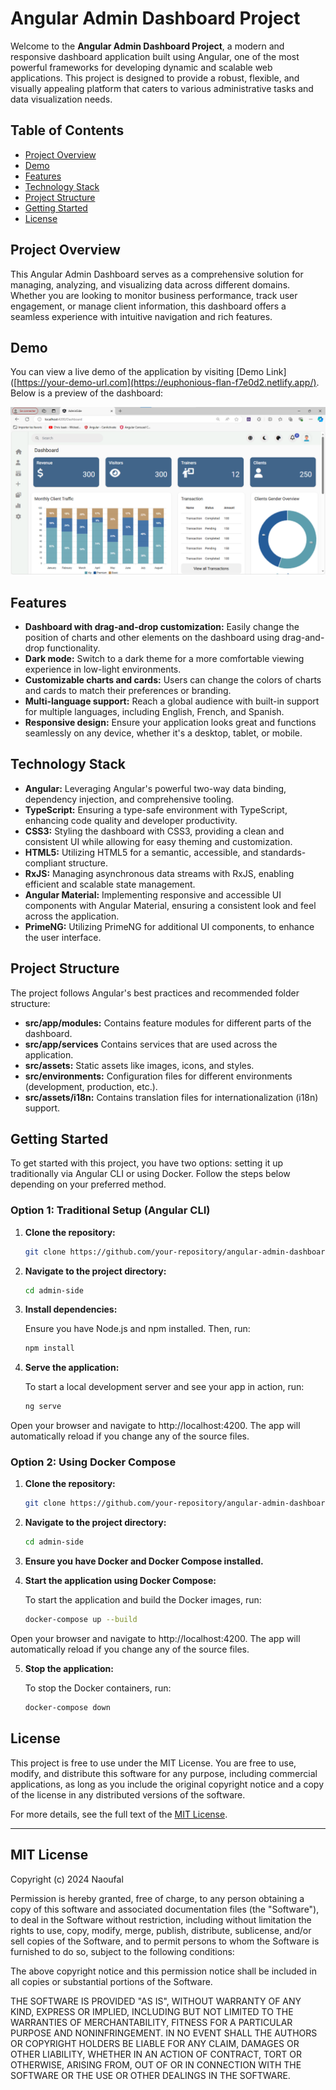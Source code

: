# **Angular Admin Dashboard Project**

Welcome to the **Angular Admin Dashboard Project**, a modern and responsive dashboard application built using Angular, one of the most powerful frameworks for developing dynamic and scalable web applications. This project is designed to provide a robust, flexible, and visually appealing platform that caters to various administrative tasks and data visualization needs.

## **Table of Contents**

- [Project Overview](#project-overview)
- [Demo](#demo)
- [Features](#features)
- [Technology Stack](#technology-stack)
- [Project Structure](#project-structure)
- [Getting Started](#getting-started)
- [License](#license)

## **Project Overview**

This Angular Admin Dashboard serves as a comprehensive solution for managing, analyzing, and visualizing data across different domains. Whether you are looking to monitor business performance, track user engagement, or manage client information, this dashboard offers a seamless experience with intuitive navigation and rich features.

## **Demo**

You can view a live demo of the application by visiting [Demo Link]([https://your-demo-url.com](https://euphonious-flan-f7e0d2.netlify.app/). Below is a preview of the dashboard:

![Dashboard Preview](src/assets/images/image.png)



## **Features**

- **Dashboard with drag-and-drop customization:** Easily change the position of charts and other elements on the dashboard using drag-and-drop functionality.
- **Dark mode:** Switch to a dark theme for a more comfortable viewing experience in low-light environments.
- **Customizable charts and cards:** Users can change the colors of charts and cards to match their preferences or branding.
- **Multi-language support:** Reach a global audience with built-in support for multiple languages, including English, French, and Spanish.
- **Responsive design:** Ensure your application looks great and functions seamlessly on any device, whether it's a desktop, tablet, or mobile.


## **Technology Stack**

- **Angular:** Leveraging Angular's powerful two-way data binding, dependency injection, and comprehensive tooling.
- **TypeScript:** Ensuring a type-safe environment with TypeScript, enhancing code quality and developer productivity.
- **CSS3:** Styling the dashboard with CSS3, providing a clean and consistent UI while allowing for easy theming and customization.
- **HTML5:** Utilizing HTML5 for a semantic, accessible, and standards-compliant structure.
- **RxJS:** Managing asynchronous data streams with RxJS, enabling efficient and scalable state management.
- **Angular Material:** Implementing responsive and accessible UI components with Angular Material, ensuring a consistent look and feel across the application.
- **PrimeNG:** Utilizing PrimeNG for additional UI components, to enhance the user interface.

## **Project Structure**

The project follows Angular's best practices and recommended folder structure:

- **src/app/modules:** Contains feature modules for different parts of the dashboard.
- **src/app/services** Contains services that are used across the application.
- **src/assets:** Static assets like images, icons, and styles.
- **src/environments:** Configuration files for different environments (development, production, etc.).
- **src/assets/i18n:** Contains translation files for internationalization (i18n) support.

## **Getting Started**

To get started with this project, you have two options: setting it up traditionally via Angular CLI or using Docker. Follow the steps below depending on your preferred method.

### **Option 1: Traditional Setup (Angular CLI)**

1. **Clone the repository:**
   
   ```bash
   git clone https://github.com/your-repository/angular-admin-dashboard.git
2. **Navigate to the project directory:**
   
   ```bash
   cd admin-side
3. **Install dependencies:**
   
   Ensure you have Node.js and npm installed. Then, run:
   
   ```bash
   npm install
   
4. **Serve the application:**
   
   To start a local development server and see your app in action, run:
   
   ```bash
   ng serve
  Open your browser and navigate to http://localhost:4200. The app will automatically reload if you change any of the source files.

### **Option 2: Using Docker Compose**  
  1. **Clone the repository:**
      
     ```bash
     git clone https://github.com/your-repository/angular-admin-dashboard.git

  2. **Navigate to the project directory:**

     ```bash
     cd admin-side
     
  3. **Ensure you have Docker and Docker Compose installed.**
     
  4. **Start the application using Docker Compose:**
     
     To start the application and build the Docker images, run:
     
     ```bash
     docker-compose up --build
     
   Open your browser and navigate to http://localhost:4200. The app will automatically reload if you change any of the source files.
   
  5. **Stop the application:**
   
     To stop the Docker containers, run:
     
     ```bash
     docker-compose down
## **License**

This project is free to use under the MIT License. You are free to use, modify, and distribute this software for any purpose, including commercial applications, as long as you include the original copyright notice and a copy of the license in any distributed versions of the software.

For more details, see the full text of the [MIT License](LICENSE).

---

MIT License
-----------

Copyright (c) 2024 Naoufal

Permission is hereby granted, free of charge, to any person obtaining a copy
of this software and associated documentation files (the "Software"), to deal
in the Software without restriction, including without limitation the rights
to use, copy, modify, merge, publish, distribute, sublicense, and/or sell
copies of the Software, and to permit persons to whom the Software is
furnished to do so, subject to the following conditions:

The above copyright notice and this permission notice shall be included in all
copies or substantial portions of the Software.

THE SOFTWARE IS PROVIDED "AS IS", WITHOUT WARRANTY OF ANY KIND, EXPRESS OR
IMPLIED, INCLUDING BUT NOT LIMITED TO THE WARRANTIES OF MERCHANTABILITY,
FITNESS FOR A PARTICULAR PURPOSE AND NONINFRINGEMENT. IN NO EVENT SHALL THE
AUTHORS OR COPYRIGHT HOLDERS BE LIABLE FOR ANY CLAIM, DAMAGES OR OTHER
LIABILITY, WHETHER IN AN ACTION OF CONTRACT, TORT OR OTHERWISE, ARISING FROM,
OUT OF OR IN CONNECTION WITH THE SOFTWARE OR THE USE OR OTHER DEALINGS IN THE
SOFTWARE.
   


    




   

  


   

   

   
